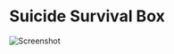 # Suicide Survival Box

![Screenshot](https://media.discordapp.net/attachments/713808879238119558/903438753689911306/unknown.png)

